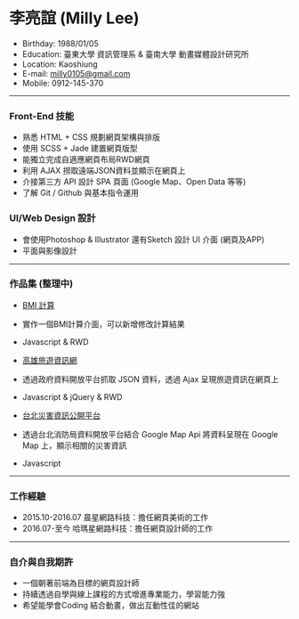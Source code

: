 # 李亮誼 (Milly Lee)
- Birthday: 1988/01/05
- Education: 臺東大學 資訊管理系 & 臺南大學 動畫媒體設計研究所
- Location: Kaoshiung
- E-mail: milly0105@gmail.com
- Mobile: 0912-145-370
<hr>

### Front-End 技能
- 熟悉 HTML + CSS 規劃網頁架構與排版
- 使用 SCSS + Jade 建置網頁版型
- 能獨立完成自適應網頁布局RWD網頁
- 利用 AJAX 撈取遠端JSON資料並顯示在網頁上
- 介接第三方 API 設計 SPA 頁面 (Google Map、Open Data 等等)
- 了解 Git / Github 與基本指令運用

### UI/Web Design 設計
- 會使用Photoshop & Illustrator 還有Sketch 設計 UI 介面 (網頁及APP)
- 平面與影像設計
<hr>

### 作品集 (整理中)
- <a href="#" target="_blank">BMI 計算</a>
 - 實作一個BMI計算介面，可以新增修改計算結果    
 - Javascript & RWD 

- <a href="#" target="_blank">高雄旅遊資訊網</a>
 - 透過政府資料開放平台抓取 JSON 資料，透過 Ajax 呈現旅遊資訊在網頁上    
 - Javascript & jQuery & RWD 
 
- <a href="#" target="_blank">台北災害資訊公開平台</a>
 - 透過台北消防局資料開放平台結合 Google Map Api 將資料呈現在 Google Map 上，顯示相關的災害資訊
 - Javascript 		   
 <hr>
 
### 工作經驗
- 2015.10-2016.07 晨星網路科技：擔任網頁美術的工作
- 2016.07-至今 哈瑪星網路科技：擔任網頁設計師的工作
<hr>
 
### 自介與自我期許
- 一個朝著前端為目標的網頁設計師
- 持續透過自學與線上課程的方式增進專業能力，學習能力強
- 希望能學會Coding 結合動畫，做出互動性佳的網站


